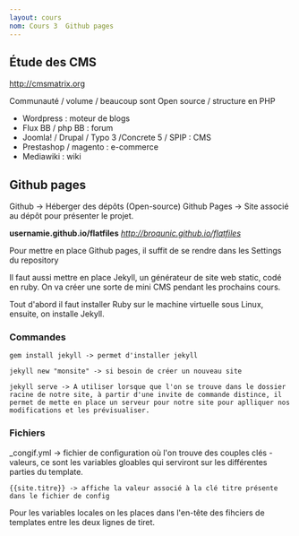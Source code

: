 ```yaml
---
layout: cours
nom: Cours 3  Github pages
---
```



## Étude des CMS

http://cmsmatrix.org

Communauté / volume / beaucoup sont Open source / structure en PHP

* Wordpress : moteur de blogs
* Flux BB / php BB : forum
* Joomla! / Drupal / Typo 3 /Concrete 5 / SPIP : CMS
* Prestashop / magento : e-commerce
* Mediawiki : wiki

## Github pages

Github -> Héberger des dépôts (Open-source)
Github Pages -> Site associé au dépôt pour présenter le projet.

__usernamie.github.io/flatfiles__
_http://broqunic.github.io/flatfiles_

Pour mettre en place Github pages, il suffit de se rendre dans les Settings du repository

Il faut aussi mettre en place Jekyll, un générateur de site web static, codé en ruby. On va créer une sorte de mini CMS pendant les prochains cours.

Tout d'abord il faut installer Ruby sur le machine virtuelle sous Linux, ensuite, on installe Jekyll.

### Commandes
```
gem install jekyll -> permet d'installer jekyll
```
```
jekyll new "monsite" -> si besoin de créer un nouveau site
```
```
jekyll serve -> A utiliser lorsque que l'on se trouve dans le dossier racine de notre site, à partir d'une invite de commande distince, il permet de mette en place un serveur pour notre site pour aplliquer nos modifications et les prévisualiser.
```

### Fichiers

_congif.yml -> fichier de configuration où l'on trouve des couples clés - valeurs, ce sont les variables gloables qui serviront sur les différentes parties du template.
```
{{site.titre}} -> affiche la valeur associé à la clé titre présente dans le fichier de config
```
Pour les variables locales on les places dans l'en-tête des fihciers de templates entre les deux lignes de tiret.
